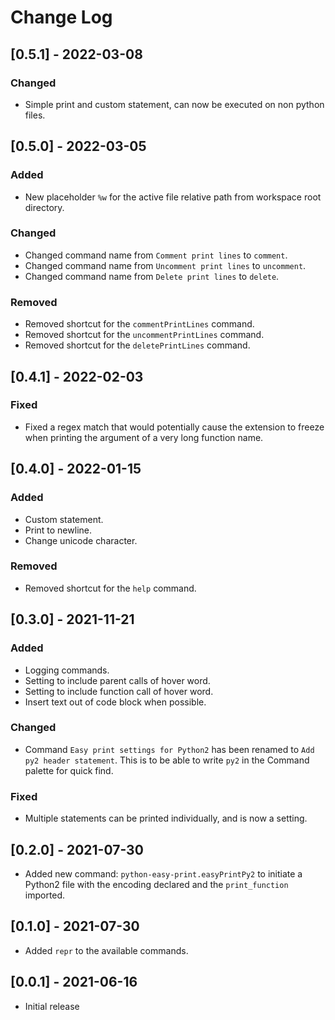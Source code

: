 # Change Log

## [0.5.1] - 2022-03-08

### Changed

- Simple print and custom statement, can now be executed on non python files.

## [0.5.0] - 2022-03-05

### Added

- New placeholder `%w` for the active file relative path from workspace root directory.

### Changed

- Changed command name from `Comment print lines` to `comment`.
- Changed command name from `Uncomment print lines` to `uncomment`.
- Changed command name from `Delete print lines` to `delete`.

### Removed

- Removed shortcut for the `commentPrintLines` command.
- Removed shortcut for the `uncommentPrintLines` command.
- Removed shortcut for the `deletePrintLines` command.

## [0.4.1] - 2022-02-03

### Fixed

- Fixed a regex match that would potentially cause the extension to freeze when
printing the argument of a very long function name.

## [0.4.0] - 2022-01-15

### Added

- Custom statement.
- Print to newline.
- Change unicode character.

### Removed

- Removed shortcut for the `help` command.

## [0.3.0] - 2021-11-21

### Added

- Logging commands.
- Setting to include parent calls of hover word.
- Setting to include function call of hover word.
- Insert text out of code block when possible.

### Changed

- Command `Easy print settings for Python2` has been renamed to `Add py2 header statement`. This is to be able to write `py2` in the Command palette for quick find.

### Fixed

- Multiple statements can be printed individually, and is now a setting.

## [0.2.0] - 2021-07-30

- Added new command: `python-easy-print.easyPrintPy2` to initiate a Python2 file with the encoding declared and the `print_function` imported.

## [0.1.0] - 2021-07-30

- Added `repr` to the available commands.

## [0.0.1] - 2021-06-16

- Initial release
